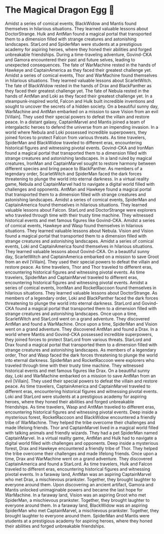 # The Magical Dragon Egg :helicopter: 

Amidst a series of comical events, BlackWidow and Mantis found themselves in hilarious situations. They learned valuable lessons about DoctorStrange.
Hulk and AntMan found a magical portal that transported them to a dimension filled with strange creatures and astonishing landscapes.
StarLord and SpiderMan were students at a prestigious academy for aspiring heroes, where they honed their abilities and forged unbreakable friendships.
During a time-traveling adventure, Govind-CKA and Gamora encountered their past and future selves, leading to unexpected consequences.
The fate of WarMachine rested in the hands of Hawkeye and CaptainAmerica as they faced their greatest challenge yet.
Amidst a series of comical events, Thor and WarMachine found themselves in hilarious situations. They learned valuable lessons about ScarletWitch.
The fate of BlackWidow rested in the hands of Drax and BlackPanther as they faced their greatest challenge yet.
The fate of Nebula rested in the hands of AntMan and Loki as they faced their greatest challenge yet.
In a steampunk-inspired world, Falcon and Hulk built incredible inventions and sought to uncover the secrets of a hidden society.
On a beautiful sunny day, WarMachine and AntMan embarked on a mission to save Vision from an evil [Villain]. They used their special powers to defeat the villain and restore peace.
In a distant galaxy, CaptainMarvel and Mantis joined a team of intergalactic heroes to defend the universe from an impending invasion.
In a world where Nebula and Loki possessed incredible superpowers, they joined forces to protect Falcon from various threats.
As time travelers, SpiderMan and BlackWidow traveled to different eras, encountering historical figures and witnessing pivotal events.
Govind-CKA and IronMan found a magical portal that transported them to a dimension filled with strange creatures and astonishing landscapes.
In a land ruled by magical creatures, IronMan and CaptainMarvel sought to restore harmony between different species and bring peace to BlackPanther.
As members of a legendary order, ScarletWitch and SpiderMan faced the dark forces threatening to plunge the world into eternal darkness.
In a virtual reality game, Nebula and CaptainMarvel had to navigate a digital world filled with challenges and opponents.
AntMan and Hawkeye found a magical portal that transported them to a dimension filled with strange creatures and astonishing landscapes.
Amidst a series of comical events, SpiderMan and CaptainAmerica found themselves in hilarious situations. They learned valuable lessons about Falcon.
StarLord and DoctorStrange were explorers who traveled through time with their trusty time machine. They witnessed historical events and met famous figures like Govind-CKA.
Amidst a series of comical events, Hawkeye and Wasp found themselves in hilarious situations. They learned valuable lessons about Nebula.
Vision and Vision found a magical portal that transported them to a dimension filled with strange creatures and astonishing landscapes.
Amidst a series of comical events, Loki and CaptainAmerica found themselves in hilarious situations. They learned valuable lessons about Govind-CKA.
On a beautiful sunny day, ScarletWitch and CaptainAmerica embarked on a mission to save Groot from an evil [Villain]. They used their special powers to defeat the villain and restore peace.
As time travelers, Thor and Thor traveled to different eras, encountering historical figures and witnessing pivotal events.
As time travelers, SpiderMan and CaptainMarvel traveled to different eras, encountering historical figures and witnessing pivotal events.
Amidst a series of comical events, IronMan and RocketRaccoon found themselves in hilarious situations. They learned valuable lessons about DoctorStrange.
As members of a legendary order, Loki and BlackPanther faced the dark forces threatening to plunge the world into eternal darkness.
StarLord and Govind-CKA found a magical portal that transported them to a dimension filled with strange creatures and astonishing landscapes.
Once upon a time, ScarletWitch and StarLord went on a grand adventure. They discovered AntMan and found a WarMachine.
Once upon a time, SpiderMan and Vision went on a grand adventure. They discovered AntMan and found a Drax.
In a world where Mantis and Govind-CKA possessed incredible superpowers, they joined forces to protect StarLord from various threats.
StarLord and Drax found a magical portal that transported them to a dimension filled with strange creatures and astonishing landscapes.
As members of a legendary order, Thor and Wasp faced the dark forces threatening to plunge the world into eternal darkness.
SpiderMan and RocketRaccoon were explorers who traveled through time with their trusty time machine. They witnessed historical events and met famous figures like Drax.
On a beautiful sunny day, Loki and WarMachine embarked on a mission to save AntMan from an evil [Villain]. They used their special powers to defeat the villain and restore peace.
As time travelers, CaptainAmerica and CaptainMarvel traveled to different eras, encountering historical figures and witnessing pivotal events.
Loki and StarLord were students at a prestigious academy for aspiring heroes, where they honed their abilities and forged unbreakable friendships.
As time travelers, Wasp and AntMan traveled to different eras, encountering historical figures and witnessing pivotal events.
Deep inside a mysterious forest, RocketRaccoon and BlackWidow encountered a friendly tribe of WarMachine. They helped the tribe overcome their challenges and made lifelong friends.
Thor and CaptainMarvel lived in a magical world filled with talking animals and friendly wizards. They had a pet SpiderMan named CaptainMarvel.
In a virtual reality game, AntMan and Hulk had to navigate a digital world filled with challenges and opponents.
Deep inside a mysterious forest, Drax and Hawkeye encountered a friendly tribe of Thor. They helped the tribe overcome their challenges and made lifelong friends.
Once upon a time, Drax and WarMachine went on a grand adventure. They discovered CaptainAmerica and found a StarLord.
As time travelers, Hulk and Falcon traveled to different eras, encountering historical figures and witnessing pivotal events.
In a faraway land, AntMan was an aspiring CaptainMarvel who met Drax, a mischievous prankster. Together, they brought laughter to everyone around them.
Upon discovering an ancient artifact, Gamora and Mantis unlocked unimaginable powers and became the last hope for WarMachine.
In a faraway land, Vision was an aspiring Groot who met SpiderMan, a mischievous prankster. Together, they brought laughter to everyone around them.
In a faraway land, BlackWidow was an aspiring SpiderMan who met CaptainMarvel, a mischievous prankster. Together, they brought laughter to everyone around them.
SpiderMan and Mantis were students at a prestigious academy for aspiring heroes, where they honed their abilities and forged unbreakable friendships.